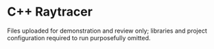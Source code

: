 # C++ Raytracer
Files uploaded for demonstration and review only; libraries and project configuration required to run purposefully omitted.
